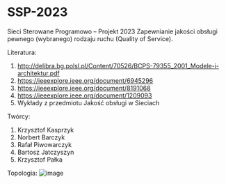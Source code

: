 # SSP-2023
Sieci Sterowane Programowo – Projekt 2023 Zapewnianie jakości obsługi pewnego (wybranego) rodzaju ruchu (Quality of Service).

Literatura:
1. http://delibra.bg.polsl.pl/Content/70526/BCPS-79355_2001_Modele-i-architektur.pdf
2. https://ieeexplore.ieee.org/document/6945296
3. https://ieeexplore.ieee.org/document/8191068
4. https://ieeexplore.ieee.org/document/1209093
5. Wykłady z przedmiotu Jakość obsługi w Sieciach

Twórcy:
1. Krzysztof Kasprzyk 
2. Norbert Barczyk 
3. Rafał Piwowarczyk 
4. Bartosz Jatczyszyn 
5. Krzysztof Pałka

Topologia:
![image](https://github.com/kkkasprzyk/SSP-2023/assets/31936126/8fdbafe8-1718-4af7-bfe7-aaa3768cf3be)

